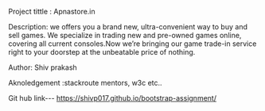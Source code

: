 Project tittle : Apnastore.in

Description: we offers you a brand new, ultra-convenient way to buy and sell games. We specialize in trading new and pre-owned games online, covering all current consoles.Now we’re bringing our game trade-in service right to your doorstep at the unbeatable price of nothing. 

Author: Shiv prakash

Aknoledgement :stackroute mentors, w3c etc..

Git hub link---  https://shivp017.github.io/bootstrap-assignment/
